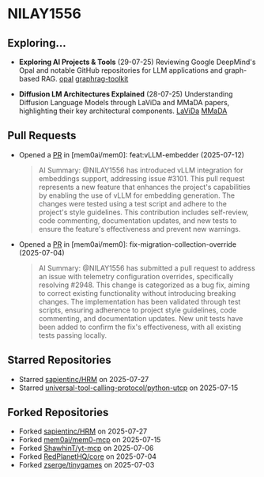 # NILAY1556

## Exploring...
- **Exploring AI Projects & Tools** (29-07-25)
  Reviewing Google DeepMind's Opal and notable GitHub repositories for LLM applications and graph-based RAG.
  [opal](https://opal.withgoogle.com/)
  [graphrag-toolkit](https://github.com/awslabs/graphrag-toolkit)

- **Diffusion LM Architectures Explained** (28-07-25)
  Understanding Diffusion Language Models through LaViDa and MMaDA papers, highlighting their key architectural components.
  [LaViDa](https://arxiv.org/abs/2505.16839)
  [MMaDA](https://arxiv.org/abs/2505.15809)

## Pull Requests
- Opened a [PR](https://github.com/mem0ai/mem0/pull/3141) in [mem0ai/mem0]: feat:vLLM-embedder (2025-07-12)
  > AI Summary: @NILAY1556 has introduced vLLM integration for embeddings support, addressing issue #3101. This pull request represents a new feature that enhances the project's capabilities by enabling the use of vLLM for embedding generation. The changes were tested using a test script and adhere to the project's style guidelines. This contribution includes self-review, code commenting, documentation updates, and new tests to ensure the feature's effectiveness and prevent new warnings.

- Opened a [PR](https://github.com/mem0ai/mem0/pull/3100) in [mem0ai/mem0]: fix-migration-collection-override (2025-07-04)
  > AI Summary: @NILAY1556 has submitted a pull request to address an issue with telemetry configuration overrides, specifically resolving #2948. This change is categorized as a bug fix, aiming to correct existing functionality without introducing breaking changes. The implementation has been validated through test scripts, ensuring adherence to project style guidelines, code commenting, and documentation updates. New unit tests have been added to confirm the fix's effectiveness, with all existing tests passing locally.

## Starred Repositories
- Starred [sapientinc/HRM](https://github.com/sapientinc/HRM) on 2025-07-27
- Starred [universal-tool-calling-protocol/python-utcp](https://github.com/universal-tool-calling-protocol/python-utcp) on 2025-07-15

## Forked Repositories
- Forked [sapientinc/HRM](https://github.com/NILAY1556/HRM) on 2025-07-27
- Forked [mem0ai/mem0-mcp](https://github.com/NILAY1556/mem0-mcp) on 2025-07-15
- Forked [ShawhinT/yt-mcp](https://github.com/NILAY1556/yt-mcp) on 2025-07-06
- Forked [RedPlanetHQ/core](https://github.com/NILAY1556/core) on 2025-07-04
- Forked [zserge/tinygames](https://github.com/NILAY1556/tinygames-for-somepeople) on 2025-07-03

